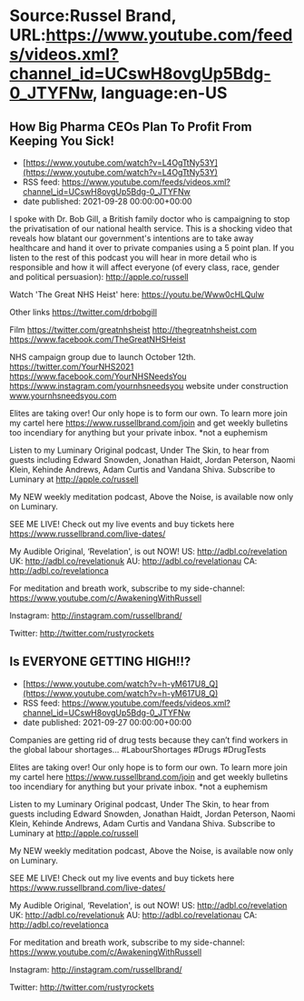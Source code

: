 # Source:Russel Brand, URL:https://www.youtube.com/feeds/videos.xml?channel_id=UCswH8ovgUp5Bdg-0_JTYFNw, language:en-US

## How Big Pharma CEOs Plan To Profit From Keeping You Sick!
 - [https://www.youtube.com/watch?v=L4OgTtNy53Y](https://www.youtube.com/watch?v=L4OgTtNy53Y)
 - RSS feed: https://www.youtube.com/feeds/videos.xml?channel_id=UCswH8ovgUp5Bdg-0_JTYFNw
 - date published: 2021-09-28 00:00:00+00:00

I spoke with Dr. Bob Gill, a British family doctor who is campaigning to stop the privatisation of our national health service. This is a shocking video that reveals how blatant our government's intentions are to take away healthcare and hand it over to private companies using a 5 point plan. If you listen to the rest of this podcast you will hear in more detail who is responsible and how it will affect everyone (of every class, race, gender and political persuasion): http://apple.co/russell 

Watch  'The Great NHS Heist' here:
https://youtu.be/Www0cHLQulw

Other links
https://twitter.com/drbobgill

Film
https://twitter.com/greatnhsheist
http://thegreatnhsheist.com
https://www.facebook.com/TheGreatNHSHeist

NHS campaign group due to launch October 12th.
https://twitter.com/YourNHS2021
https://www.facebook.com/YourNHSNeedsYou
https://www.instagram.com/yournhsneedsyou
website under construction www.yournhsneedsyou.com

Elites are taking over! Our only hope is to form our own. To learn more join my cartel here https://www.russellbrand.com/join and get weekly bulletins too incendiary for anything but your private inbox.
*not a euphemism

Listen to my Luminary Original podcast, Under The Skin, to hear from guests including Edward Snowden, Jonathan Haidt, Jordan Peterson, Naomi Klein, Kehinde Andrews, Adam Curtis and Vandana Shiva.
Subscribe to Luminary at http://apple.co/russell 

My NEW weekly meditation podcast, Above the Noise, is available now only on Luminary.

SEE ME LIVE! Check out my live events and buy tickets here https://www.russellbrand.com/live-dates/ 

My Audible Original, ‘Revelation', is out NOW!
US: http://adbl.co/revelation
UK: http://adbl.co/revelationuk
AU: http://adbl.co/revelationau
CA: http://adbl.co/revelationca

For meditation and breath work, subscribe to my side-channel: 
https://www.youtube.com/c/AwakeningWithRussell

Instagram: 
http://instagram.com/russellbrand/

Twitter: 
http://twitter.com/rustyrockets

## Is EVERYONE GETTING HIGH!!?
 - [https://www.youtube.com/watch?v=h-yM617U8_Q](https://www.youtube.com/watch?v=h-yM617U8_Q)
 - RSS feed: https://www.youtube.com/feeds/videos.xml?channel_id=UCswH8ovgUp5Bdg-0_JTYFNw
 - date published: 2021-09-27 00:00:00+00:00

Companies are getting rid of drug tests because they can’t find workers in the global labour shortages... 
#LabourShortages #Drugs #DrugTests

Elites are taking over! Our only hope is to form our own. To learn more join my cartel here https://www.russellbrand.com/join and get weekly bulletins too incendiary for anything but your private inbox.
*not a euphemism

Listen to my Luminary Original podcast, Under The Skin, to hear from guests including Edward Snowden, Jonathan Haidt, Jordan Peterson, Naomi Klein, Kehinde Andrews, Adam Curtis and Vandana Shiva.
Subscribe to Luminary at http://apple.co/russell 

My NEW weekly meditation podcast, Above the Noise, is available now only on Luminary.

SEE ME LIVE! Check out my live events and buy tickets here https://www.russellbrand.com/live-dates/ 

My Audible Original, ‘Revelation', is out NOW!
US: http://adbl.co/revelation
UK: http://adbl.co/revelationuk
AU: http://adbl.co/revelationau
CA: http://adbl.co/revelationca

For meditation and breath work, subscribe to my side-channel: 
https://www.youtube.com/c/AwakeningWithRussell

Instagram: 
http://instagram.com/russellbrand/

Twitter: 
http://twitter.com/rustyrockets

